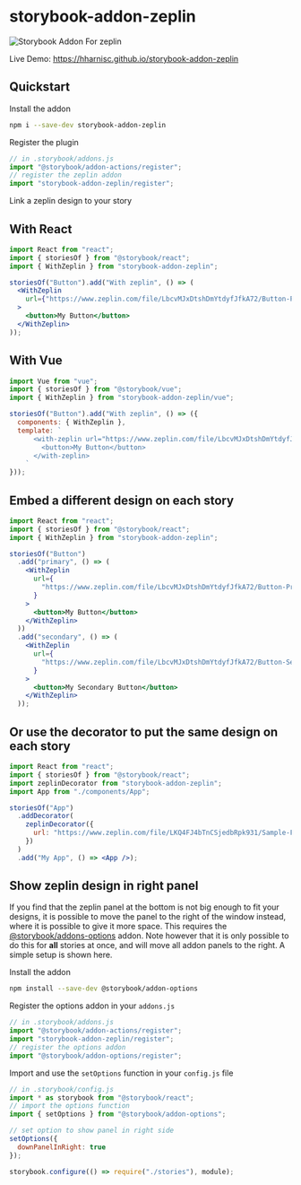 # storybook-addon-zeplin

![Storybook Addon For zeplin](https://raw.githubusercontent.com/hharnisc/storybook-addon-zeplin/master/storybook-addon-zeplin.gif)

Live Demo: https://hharnisc.github.io/storybook-addon-zeplin

## Quickstart

Install the addon

```sh
npm i --save-dev storybook-addon-zeplin
```

Register the plugin

```jsx
// in .storybook/addons.js
import "@storybook/addon-actions/register";
// register the zeplin addon
import "storybook-addon-zeplin/register";
```

Link a zeplin design to your story

## With React

```jsx
import React from "react";
import { storiesOf } from "@storybook/react";
import { WithZeplin } from "storybook-addon-zeplin";

storiesOf("Button").add("With zeplin", () => (
  <WithZeplin
    url={"https://www.zeplin.com/file/LbcvMJxDtshDmYtdyfJfkA72/Button-Primary"}
  >
    <button>My Button</button>
  </WithZeplin>
));
```

## With Vue

```jsx
import Vue from "vue";
import { storiesOf } from "@storybook/vue";
import { WithZeplin } from "storybook-addon-zeplin/vue";

storiesOf("Button").add("With zeplin", () => ({
  components: { WithZeplin },
  template: `
      <with-zeplin url="https://www.zeplin.com/file/LbcvMJxDtshDmYtdyfJfkA72/Button-Primary">
        <button>My Button</button>
      </with-zeplin>
    `
}));
```

## Embed a different design on each story

```jsx
import React from "react";
import { storiesOf } from "@storybook/react";
import { WithZeplin } from "storybook-addon-zeplin";

storiesOf("Button")
  .add("primary", () => (
    <WithZeplin
      url={
        "https://www.zeplin.com/file/LbcvMJxDtshDmYtdyfJfkA72/Button-Primary"
      }
    >
      <button>My Button</button>
    </WithZeplin>
  ))
  .add("secondary", () => (
    <WithZeplin
      url={
        "https://www.zeplin.com/file/LbcvMJxDtshDmYtdyfJfkA72/Button-Secondary"
      }
    >
      <button>My Secondary Button</button>
    </WithZeplin>
  ));
```

## Or use the decorator to put the same design on each story

```jsx
import React from "react";
import { storiesOf } from "@storybook/react";
import zeplinDecorator from "storybook-addon-zeplin";
import App from "./components/App";

storiesOf("App")
  .addDecorator(
    zeplinDecorator({
      url: "https://www.zeplin.com/file/LKQ4FJ4bTnCSjedbRpk931/Sample-File"
    })
  )
  .add("My App", () => <App />);
```

## Show zeplin design in right panel

If you find that the zeplin panel at the bottom is not big enough to fit your designs, it is possible to move the panel to the right of the window instead, where it is possible to give it more space. This requires the [@storybook/addons-options](https://github.com/storybooks/storybook/tree/master/addons/options) addon. Note however that it is only possible to do this for **all** stories at once, and will move all addon panels to the right. A simple setup is shown here.

Install the addon

```sh
npm install --save-dev @storybook/addon-options
```

Register the options addon in your `addons.js`

```jsx
// in .storybook/addons.js
import "@storybook/addon-actions/register";
import "storybook-addon-zeplin/register";
// register the options addon
import "@storybook/addon-options/register";
```

Import and use the `setOptions` function in your `config.js` file

```jsx
// in .storybook/config.js
import * as storybook from "@storybook/react";
// import the options function
import { setOptions } from "@storybook/addon-options";

// set option to show panel in right side
setOptions({
  downPanelInRight: true
});

storybook.configure(() => require("./stories"), module);
```
